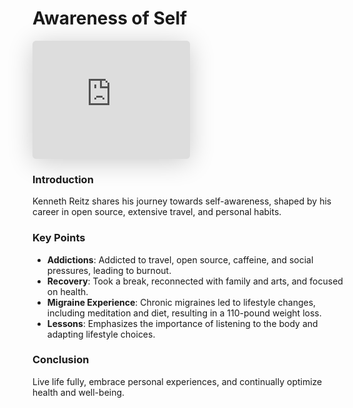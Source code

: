 # Awareness of Self

<iframe class="speakerdeck-iframe" style="border: 0px; background: padding-box rgba(0, 0, 0, 0.1); margin: 0px; padding: 0px; border-radius: 6px; box-shadow: rgba(0, 0, 0, 0.2) 0px 5px 40px; width: 50%; height: auto; aspect-ratio: 560 / 420;" frameborder="0" src="https://speakerdeck.com/player/ba1ba425ac2a4926a52b5a3340e67106" title="Awareness of Self" allowfullscreen="true" data-ratio="1.3333333333333333"></iframe>


### Introduction
Kenneth Reitz shares his journey towards self-awareness, shaped by his career in open source, extensive travel, and personal habits.

### Key Points
- **Addictions**: Addicted to travel, open source, caffeine, and social pressures, leading to burnout.
- **Recovery**: Took a break, reconnected with family and arts, and focused on health.
- **Migraine Experience**: Chronic migraines led to lifestyle changes, including meditation and diet, resulting in a 110-pound weight loss.
- **Lessons**: Emphasizes the importance of listening to the body and adapting lifestyle choices.

### Conclusion
Live life fully, embrace personal experiences, and continually optimize health and well-being.

